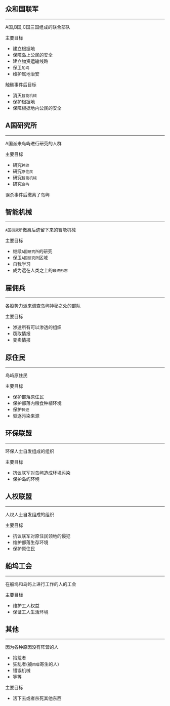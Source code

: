## 众和国联军
---

A国,B国,C国三国组成的联合部队

主要目标

  - 建立根据地
  - 保障岛上公民的安全
  - 建立物资运输线路
  - 保卫`船坞`
  - 维护属地治安

触礁事件后目标

  - 消灭`智能机械`
  - 保护根据地
  - 保障根据地内公民的安全

## A国研究所
---

A国派来岛屿进行研究的人群

主要目标

  - 研究`神迹`
  - 研究`原住民`
  - 研究`智能机械`
  - 研究`岛屿`

误杀事件后撤离了岛屿


## 智能机械
---

`A国研究所`撤离后遗留下来的智能机械

主要目标

  - 继续`A国研究所`的研究
  - 保卫`A国研究所`区域
  - 自我学习
  - 成为远在人类之上的`最终形态`

## 雇佣兵
---

各股势力派来调查岛屿神秘之处的部队

主要目标

  - 渗透所有可以渗透的组织
  - 窃取情报
  - 变卖情报

## 原住民
---

岛屿原住民

主要目标

  - 保护部落原住民
  - 保护部落内粮食种植环境
  - 保护`神迹`
  - 驱逐污染来源

## 环保联盟
---

环保人士自发组成的组织

主要目标

  - 抗议联军对岛屿造成环境污染
  - 保护岛屿环境

## 人权联盟
---

人权人士自发组成的组织

主要目标

  - 抗议联军对原住民领地的侵犯
  - 维护部落生存环境
  - 保护原住民

## 船坞工会
---

在船坞和岛屿上进行工作的人的工会

主要目标

  - 维护工人权益
  - 保证工人生活环境


## 其他
---

因为各种原因没有阵营的人

  - 拾荒者
  - 狂乱者(被`肉瘤`寄生的人)
  - 错误机械
  - 等等

主要目标

  - 活下去或者杀死其他东西